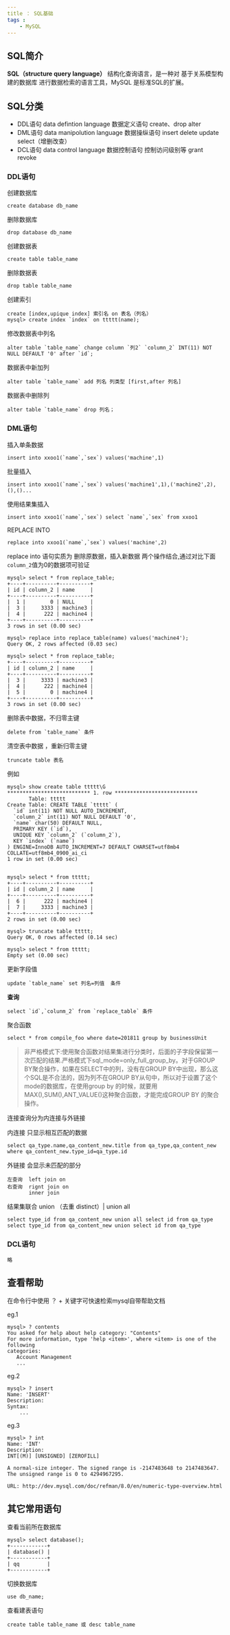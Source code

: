 ```yaml
---
title ： SQL基础
tags :
	- MySQL
---
```



## SQL简介

**SQL（structure query language）** 结构化查询语言，是一种对 基于关系模型构建的数据库 进行数据检索的语言工具，MySQL 是标准SQL的扩展。

## SQL分类

- DDL语句 data defintion language 数据定义语句 create、drop alter
- DML语句 data manipolution language 数据操纵语句 insert delete update select（增删改查）
- DCL语句 data control language  数据控制语句 控制访问级别等 grant revoke

### DDL语句

创建数据库

	create database db_name

删除数据库

	drop database db_name

创建数据表

	create table table_name

删除数据表

	drop table table_name

创建索引

	create [index,upique index] 索引名 on 表名（列名）
	mysql> create index `index` on ttttt(name);

修改数据表中列名

	alter table `table_name` change column `列2` `column_2` INT(11) NOT NULL DEFAULT '0' after `id`;

数据表中新加列

	alter table `table_name` add 列名 列类型 [first,after 列名]

数据表中删除列

	alter table `table_name` drop 列名；

### DML语句

插入单条数据

	insert into xxoo1(`name`,`sex`) values('machine',1)

批量插入

	insert into xxoo1(`name`,`sex`) values('machine1',1),('machine2',2),(),()...

使用结果集插入

	insert into xxoo1(`name`,`sex`) select `name`,`sex` from xxoo1

REPLACE INTO

	replace into xxoo1(`name`,`sex`) values('machine',2)
 
replace into 语句实质为 删除原数据，插入新数据 两个操作结合,通过对比下面`column_2`值为0的数据项可验证

	mysql> select * from replace_table;
	+----+----------+----------+
	| id | column_2 | name     |
	+----+----------+----------+
	|  1 |        0 | NULL     |
	|  3 |     3333 | machine3 |
	|  4 |      222 | machine4 |
	+----+----------+----------+
	3 rows in set (0.00 sec)
	
	mysql> replace into replace_table(name) values('machine4');
	Query OK, 2 rows affected (0.03 sec)
	
	mysql> select * from replace_table;
	+----+----------+----------+
	| id | column_2 | name     |
	+----+----------+----------+
	|  3 |     3333 | machine3 |
	|  4 |      222 | machine4 |
	|  5 |        0 | machine4 |
	+----+----------+----------+
	3 rows in set (0.00 sec)

删除表中数据，不归零主键

	delete from `table_name` 条件

清空表中数据 ，重新归零主键

	truncate table 表名  

例如

	mysql> show create table ttttt\G
	*************************** 1. row ***************************
	       Table: ttttt
	Create Table: CREATE TABLE `ttttt` (
	  `id` int(11) NOT NULL AUTO_INCREMENT,
	  `column_2` int(11) NOT NULL DEFAULT '0',
	  `name` char(50) DEFAULT NULL,
	  PRIMARY KEY (`id`),
	  UNIQUE KEY `column_2` (`column_2`),
	  KEY `index` (`name`)
	) ENGINE=InnoDB AUTO_INCREMENT=7 DEFAULT CHARSET=utf8mb4 COLLATE=utf8mb4_0900_ai_ci
	1 row in set (0.00 sec)


	mysql> select * from ttttt;
	+----+----------+----------+
	| id | column_2 | name     |
	+----+----------+----------+
	|  6 |      222 | machine4 |
	|  7 |     3333 | machine3 |
	+----+----------+----------+
	2 rows in set (0.00 sec)
	
	mysql> truncate table ttttt;
	Query OK, 0 rows affected (0.14 sec)
	
	mysql> select * from ttttt;
	Empty set (0.00 sec)

更新字段值

	update `table_name` set 列名=列值  条件

**查询**
 
	select `id`,`colunm_2` from `replace_table` 条件

聚合函数

	select * from compile_foo where date=201811 group by businessUnit
	

> 非严格模式下:使用聚合函数对结果集进行分类时，后面的子字段保留第一次匹配的结果.严格模式下sql_mode=only_full_group_by。对于GROUP BY聚合操作，如果在SELECT中的列，没有在GROUP BY中出现，那么这个SQL是不合法的，因为列不在GROUP BY从句中，所以对于设置了这个mode的数据库，在使用group by 的时候，就要用MAX(),SUM(),ANT_VALUE()这种聚合函数，才能完成GROUP BY 的聚合操作。
> 

连接查询分为内连接与外链接

内连接 只显示相互匹配的数据

	select qa_type.name,qa_content_new.title from qa_type,qa_content_new where qa_content_new.type_id=qa_type.id

外链接 会显示未匹配的部分

	左查询  left join on
	右查询  rignt join on
	       inner join

结果集联合  union （去重 distinct）| union all  

	select type_id from qa_content_new union all select id from qa_type
	select type_id from qa_content_new union select id from qa_type


### DCL语句

	略

## 查看帮助

在命令行中使用 ？ + 关键字可快速检索mysql自带帮助文档

eg.1

	mysql> ? contents
	You asked for help about help category: "Contents"
	For more information, type 'help <item>', where <item> is one of the following
	categories:
	   Account Management
	   ...

eg.2 
	
	mysql> ? insert
	Name: 'INSERT'
	Description:
	Syntax:
		...
	
eg.3

	mysql> ? int
	Name: 'INT'
	Description:
	INT[(M)] [UNSIGNED] [ZEROFILL]
	
	A normal-size integer. The signed range is -2147483648 to 2147483647.
	The unsigned range is 0 to 4294967295.
	
	URL: http://dev.mysql.com/doc/refman/8.0/en/numeric-type-overview.html

## 其它常用语句

查看当前所在数据库

	mysql> select database();
	+------------+
	| database() |
	+------------+
	| qq         |
	+------------+

切换数据库
	
	use db_name;

查看建表语句
	
	create table table_name 或 desc table_name
	

